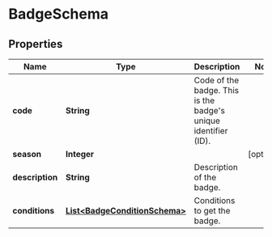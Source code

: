

# BadgeSchema


## Properties

| Name | Type | Description | Notes |
|------------ | ------------- | ------------- | -------------|
|**code** | **String** | Code of the badge. This is the badge&#39;s unique identifier (ID). |  |
|**season** | **Integer** |  |  [optional] |
|**description** | **String** | Description of the badge. |  |
|**conditions** | [**List&lt;BadgeConditionSchema&gt;**](BadgeConditionSchema.md) | Conditions to get the badge. |  |



